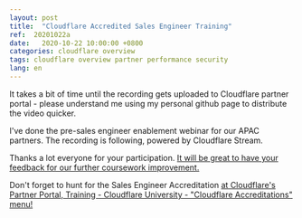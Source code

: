 ```yaml
---
layout: post
title:  "Cloudflare Accredited Sales Engineer Training"
ref:  20201022a
date:   2020-10-22 10:00:00 +0800
categories: cloudflare overview
tags: cloudflare overview partner performance security
lang: en
---
```


It takes a bit of time until the recording gets uploaded to Cloudflare partner portal - please understand me using my personal github page to distribute the video quicker.

I've done the pre-sales engineer enablement webinar for our APAC partners. The recording is following, powered by Cloudflare Stream.

<stream src="5fe11ce810dd42e174838ff07e4034ee" controls preload></stream>
<script data-cfasync="false" defer type="text/javascript" src="https://embed.videodelivery.net/embed/r4xu.fla9.latest.js?video=5fe11ce810dd42e174838ff07e4034ee"></script>

Thanks a lot everyone for your participation. [It will be great to have your feedback for our further coursework improvement.](https://forms.gle/v6EtWSjwwngbCVEy8) 

Don't forget to hunt for the Sales Engineer Accreditation [at Cloudflare's Partner Portal, Training - Cloudflare University - "Cloudflare Accreditations" menu!](https://portal.cloudflarepartners.com/)